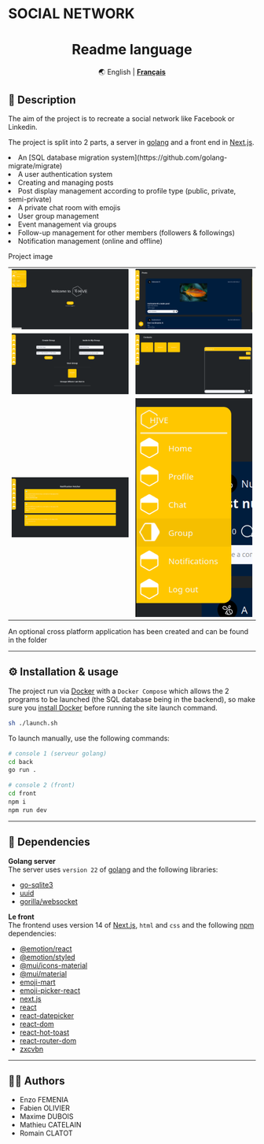 # SOCIAL NETWORK

<div align="center" markdown>

# Readme language
🌏
English | 
[**Français**](https://github.com/F-OLIVIER/Formation-Zone01/blob/main/Next.JS/social-network-next/README_FR.md)

</div>

## 📝 Description

The aim of the project is to recreate a social network like Facebook or Linkedin.

The project is split into 2 parts, a server in [golang](https://go.dev) and a front end in [Next.js](https://nextjs.org).

<li>An [SQL database migration system](https://github.com/golang-migrate/migrate)</li>
<li>A user authentication system</li>
<li>Creating and managing posts</li>
<li>Post display management according to profile type (public, private, semi-private)</li>
<li>A private chat room with emojis</li>
<li>User group management</li>
<li>Event management via groups</li>
<li>Follow-up management for other members (followers & followings)</li>
<li>Notification management (online and offline)</li>

Project image
<table align= "center" width="95%">
    <tbody>
        <tr>
            <td><img src="./readme_img/notconnected.png"></td>
            <td><img src="./readme_img/post.png"></td>
        </tr>
        <tr>
            <td><img src="./readme_img/group.png"></td>
            <td><img src="./readme_img/chat.png"></td>
        </tr>
        <tr>
            <td><img src="./readme_img/notif.png"></td>
            <td><img src="./readme_img/navbar.png"></td>
        </tr>
    </tbody>
</table>


An optional cross platform application has been created and can be found in the folder

___
## ⚙️ Installation & usage

The project run via [Docker](https://www.docker.com) with a `Docker Compose` which allows the 2 programs to be launched (the SQL database being in the backend), so make sure you [install Docker](https://docs.docker.com/compose/install/) before running the site launch command.

```sh
sh ./launch.sh
```

To launch manually, use the following commands:
```sh
# console 1 (serveur golang)
cd back
go run .
```
```sh
# console 2 (front)
cd front
npm i
npm run dev
```
___
## 🔗 Dependencies

**Golang server** <br>
The server uses `version 22` of [golang](https://go.dev) and the following libraries:<br>
- [go-sqlite3](https://github.com/mattn/go-sqlite3)
- [uuid](https://github.com/gofrs/uuid)
- [gorilla/websocket](https://pkg.go.dev/github.com/gorilla/websocket)

**Le front** <br>
The frontend uses version 14 of [Next.js](https://nextjs.org), `html` and `css` and the following [npm](https://www.npmjs.com) dependencies:<br>
- [@emotion/react](https://www.npmjs.com/package/@emotion/react)
- [@emotion/styled](https://www.npmjs.com/package/@emotion/styled)
- [@mui/icons-material](https://www.npmjs.com/package/@mui/icons-material)
- [@mui/material](https://www.npmjs.com/package/@mui/material)
- [emoji-mart](https://www.npmjs.com/package/emoji-mart)
- [emoji-picker-react](https://www.npmjs.com/package/emoji-picker-react)
- [next.js](https://www.npmjs.com/package/next)
- [react](https://www.npmjs.com/package/react)
- [react-datepicker](https://www.npmjs.com/package/react-datepicker)
- [react-dom](https://www.npmjs.com/package/react-dom)
- [react-hot-toast](https://www.npmjs.com/package/react-hot-toast)
- [react-router-dom](https://www.npmjs.com/package/react-router-dom)
- [zxcvbn](https://www.npmjs.com/package/zxcvbn)
___
## 🧑‍💻 Authors

+ Enzo FEMENIA
+ Fabien OLIVIER
+ Maxime DUBOIS
+ Mathieu CATELAIN
+ Romain CLATOT
